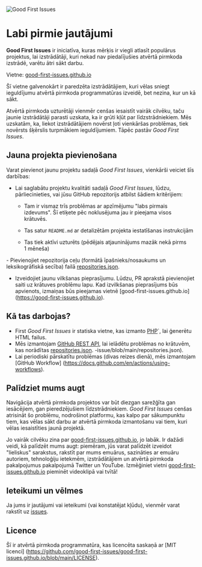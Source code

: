 ![Good First Issues](../assets/github/social-preview.png)

# Labi pirmie jautājumi

**Good First Issues** ir iniciatīva, kuras mērķis ir viegli atlasīt populārus projektus, lai izstrādātāji, kuri nekad nav piedalījušies atvērtā pirmkoda izstrādē, varētu ātri sākt darbu.

Vietne: [good-first-issues.github.io](https://good-first-issues.github.io)

Šī vietne galvenokārt ir paredzēta izstrādātājiem, kuri vēlas sniegt ieguldījumu atvērtā pirmkoda programmatūras izveidē, bet nezina, kur un kā sākt.

Atvērtā pirmkoda uzturētāji vienmēr cenšas iesaistīt vairāk cilvēku, taču jaunie izstrādātāji parasti uzskata, ka ir grūti kļūt par līdzstrādniekiem. Mēs uzskatām, ka, liekot izstrādātājiem novērst ļoti vienkāršas problēmas, tiek novērsts šķērslis turpmākiem ieguldījumiem. Tāpēc pastāv *Good First Issues*.

## Jauna projekta pievienošana

Varat pievienot jaunu projektu sadaļā *Good First Issues*, vienkārši veiciet šīs darbības:

- Lai saglabātu projektu kvalitāti sadaļā *Good First Issues*, lūdzu, pārliecinieties, vai jūsu GitHub repozitorijs atbilst šādiem kritērijiem:

     - Tam ir vismaz trīs problēmas ar apzīmējumu "labs pirmais izdevums". Šī etiķete pēc noklusējuma jau ir pieejama visos krātuvēs.

     - Tas satur `README.md` ar detalizētām projekta iestatīšanas instrukcijām

     - Tas tiek aktīvi uzturēts (pēdējais atjauninājums mazāk nekā pirms 1 mēneša)

- Pievienojiet repozitorija ceļu (formātā īpašnieks/nosaukums un leksikogrāfiskā secība) failā [repositories.json](https://github.com/gomzyakov/good-first-issue/blob/main/repositories.json).

- Izveidojiet jaunu vilkšanas pieprasījumu. Lūdzu, PR aprakstā pievienojiet saiti uz krātuves problēmu lapu. Kad izvilkšanas pieprasījums būs apvienots, izmaiņas būs pieejamas vietnē [good-first-issues.github.io] (https://good-first-issues.github.io).

## Kā tas darbojas?

- First *Good First Issues* ir statiska vietne, kas izmanto [PHP](https://www.php.net)`, lai ģenerētu HTML failus.
- Mēs izmantojam [GitHub REST API](https://docs.github.com/en/rest), lai ielādētu problēmas no krātuvēm, kas norādītas [repositories.json](https://github.com/gomzyakov/good-first). -issue/blob/main/repositories.json).
- Lai periodiski pārskatītu problēmas (divas reizes dienā), mēs izmantojam [GitHub Workflow] (https://docs.github.com/en/actions/using-workflows).

## Palīdziet mums augt

Navigācija atvērtā pirmkoda projektos var būt diezgan sarežģīta gan iesācējiem, gan pieredzējušiem līdzstrādniekiem. *Good First Issues* cenšas atrisināt šo problēmu, nodrošinot platformu, kas kalpo par sākumpunktu tiem, kas vēlas sākt darbu ar atvērtā pirmkoda izmantošanu vai tiem, kuri vēlas iesaistīties jaunā projektā.

Jo vairāk cilvēku zina par [good-first-issues.github.io](https://good-first-issues.github.io), jo labāk. Ir dažādi veidi, kā palīdzēt mums augt: piemēram, jūs varat palīdzēt izveidot "lieliskus" sarakstus, rakstīt par mums emuārus, sazināties ar emuāru autoriem, tehnoloģiju ietekmēm, izstrādātājiem un atvērtā pirmkoda pakalpojumus pakalpojumā Twitter un YouTube. Izmēģiniet vietni [good-first-issues.github.io](https://good-first-issues.github.io) pieminēt videoklipā vai tvītā!

## Ieteikumi un vēlmes

Ja jums ir jautājumi vai ieteikumi (vai konstatējat kļūdu), vienmēr varat rakstīt uz [issues](https://github.com/good-first-issues/good-first-issues.github.io/issues).

## Licence

Šī ir atvērtā pirmkoda programmatūra, kas licencēta saskaņā ar [MIT licenci] (https://github.com/good-first-issues/good-first-issues.github.io/blob/main/LICENSE).